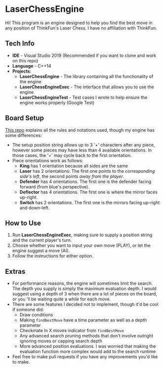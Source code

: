 # LaserChessEngine
Hi! This program is an engine designed to help you find the best move in any position of ThinkFun's Laser Chess. I have no affiliation with ThinkFun.

## Tech Info
* **IDE** - Visual Studio 2019 (Recommended if you want to clone and work on this repo)
* **Language** - C++14
* **Projects**:
    * **LaserChessEngine** - The library containing all the functionality of the engine
    * **LaserChessEngineExec** - The interface that allows you to use the engine
    * **LaserChessEngineTest** - Test cases I wrote to help ensure the engine works properly (Google Test)

## Board Setup
[This repo](https://github.com/kishannareshpal/laserchess) explains all the rules and notations used, though my engine has some differences:
* The setup position string allows up to 3 '+' characters after any piece, however some pieces may have less than 4 available orientations. In those cases, the '+' may cycle back to the first orientation.
* Piece orientations work as follows:
    * **King** has 1 orientation because all sides are the same
    * **Laser** has 2 orientations: The first one points to the *corresponding side's left*, the second points *away from the player*.
    * **Defender** has 4 orientations. The first one is the defender facing forward (from blue's perspective).
    * **Deflector** has 4 orientations. The first one is where the mirror faces up-right.
    * **Switch** has 2 orientations. The first one is the mirrors facing up-right and down-left.

## How to Use
1. Run **LaserChessEngineExec**, making sure to supply a position string and the current player's turn.
2. Choose whether you want to input your own move (PLAY), or let the engine suggest a move (AI).
3. Follow the instructions for either option.

## Extras
* For performance reasons, the engine will sometimes limit the search. The depth you supply is simply the maximum evaluation depth. I would suggest using a depth of 3 when there are a lot of pieces on the board, or you 'll be waiting quite a while for each move.
* There are some features I decided not to implement, though it'd be cool if someone did:
    * Draw conditions
    * Making <code>findBestMove</code> have a time parameter as well as a depth parameter 
    * Checkmate In X moves indicator from <code>findBestMove</code>
    * Any advanced search pruning methods that don't involve outright ignoring moves or capping search depth
    * More advanced position evaluations. I was worried that making the evaluation function more complex would add to the search runtime
* Feel free to make pull requests if you have any improvements you'd like to make.
